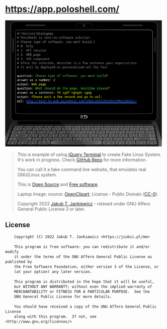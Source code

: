 #  https://app.poloshell.com/




![Poloshell2](poloshell2.png)




> This is example of using [jQuery Terminal](https://terminal.jcubic.pl/) to create Fake Linux System. It's work in progress. Check [GitHub Repo](https://github.com/jcubic/fake-linux-terminal) for more information.
>
> You can call it a fake command line website, that emulates real GNU/Linux system.
>
> This is [Open Source](https://en.wikipedia.org/wiki/Open_source) and [Free software](https://en.wikipedia.org/wiki/Free_software).
>
> Laptop Image: source: [OpenClipart](https://openclipart.org/); License - Public Domain ([CC-0](https://creativecommons.org/share-your-work/public-domain/cc0/)).
>
> Copyright 2022 [Jakub T. Jankiewicz](https://jakub.jankiewicz.org) - relased under GNU Affero General Public License 3 or later.
> 
## License

```
    Copyright (C) 2022 Jakub T. Jankiewicz <https://jcubic.pl/me>

    This program is free software: you can redistribute it and/or modify
    it under the terms of the GNU Affero General Public License as published by
    the Free Software Foundation, either version 3 of the License, or
    (at your option) any later version.

    This program is distributed in the hope that it will be useful,
    but WITHOUT ANY WARRANTY; without even the implied warranty of
    MERCHANTABILITY or FITNESS FOR A PARTICULAR PURPOSE.  See the
    GNU General Public License for more details.

    You should have received a copy of the GNU Affero General Public License
    along with this program.  If not, see <http://www.gnu.org/licenses/>
```
